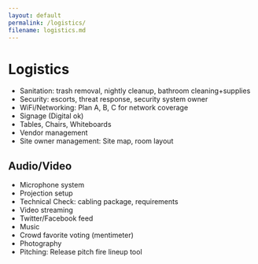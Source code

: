 ```yaml
---
layout: default
permalink: /logistics/
filename: logistics.md
---
```


Logistics
=========

* Sanitation: trash removal, nightly cleanup, bathroom cleaning+supplies
* Security: escorts, threat response, security system owner
* WiFi/Networking: Plan A, B, C for network coverage
* Signage (Digital ok)
* Tables, Chairs, Whiteboards
* Vendor management
* Site owner management: Site map, room layout

Audio/Video
-----------
* Microphone system
* Projection setup
* Technical Check: cabling package, requirements
* Video streaming
* Twitter/Facebook feed
* Music
* Crowd favorite voting (mentimeter)
* Photography
* Pitching: Release pitch fire lineup tool
